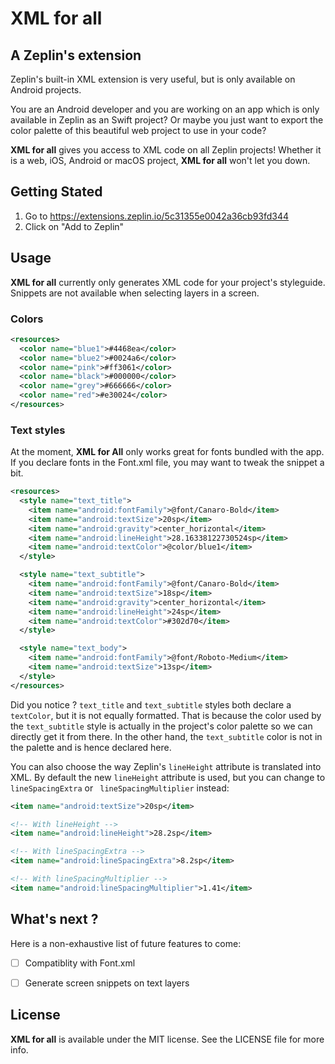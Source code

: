 # XML for all
## A Zeplin's extension

Zeplin's built-in XML extension is very useful, but is only available on Android projects. 

You are an Android developer and you are working on an app which is only available in Zeplin as an Swift project? Or maybe you just want to export the color palette of this beautiful web project to use in your code? 

**XML for all** gives you access to XML code on all Zeplin projects! 
Whether it is a web, iOS, Android or macOS project, **XML for all** won't let you down.

## Getting Stated

1. Go to https://extensions.zeplin.io/5c31355e0042a36cb93fd344
2. Click on "Add to Zeplin"

## Usage

**XML for all** currently only generates XML code for your project's styleguide. Snippets are not available when selecting layers in a screen.

### Colors

```XML
<resources>
  <color name="blue1">#4468ea</color>
  <color name="blue2">#0024a6</color>
  <color name="pink">#ff3061</color>
  <color name="black">#000000</color>
  <color name="grey">#666666</color>
  <color name="red">#e30024</color>
</resources>
```

### Text styles

At the moment, **XML for All** only works great for fonts bundled with the app. If you declare fonts in the Font.xml file, you may want to tweak the snippet a bit. 

```XML
<resources>
  <style name="text_title">
    <item name="android:fontFamily">@font/Canaro-Bold</item>
    <item name="android:textSize">20sp</item>
    <item name="android:gravity">center_horizontal</item>
    <item name="android:lineHeight">28.16338122730524sp</item>
    <item name="android:textColor">@color/blue1</item>
  </style>

  <style name="text_subtitle">
    <item name="android:fontFamily">@font/Canaro-Bold</item>
    <item name="android:textSize">18sp</item>
    <item name="android:gravity">center_horizontal</item>
    <item name="android:lineHeight">24sp</item>
    <item name="android:textColor">#302d70</item>
  </style>

  <style name="text_body">
    <item name="android:fontFamily">@font/Roboto-Medium</item>
    <item name="android:textSize">13sp</item>
  </style>
</resources>
```

Did you notice ? `text_title` and `text_subtitle` styles both declare a `textColor`, but it is not equally formatted. That is because the color used by the `text_subtitle` style is actually in the project's color palette so we can directly get it from there. In the other hand, the `text_subtitle` color is not in the palette and is hence declared here.

You can also choose the way Zeplin's `lineHeight` attribute is translated into XML. By default the new `lineHeight` attribute is used, but you can change to `lineSpacingExtra` or ` lineSpacingMultiplier` instead:
```XML
<item name="android:textSize">20sp</item>

<!-- With lineHeight -->
<item name="android:lineHeight">28.2sp</item>

<!-- With lineSpacingExtra -->
<item name="android:lineSpacingExtra">8.2sp</item>

<!-- With lineSpacingMultiplier -->
<item name="android:lineSpacingMultiplier">1.41</item>
```

## What's next ?

Here is a non-exhaustive list of future features to come:
- [ ] Compatiblity with Font.xml
- [ ] Generate screen snippets on text layers


## License
**XML for all** is available under the MIT license. See the LICENSE file for more info.

